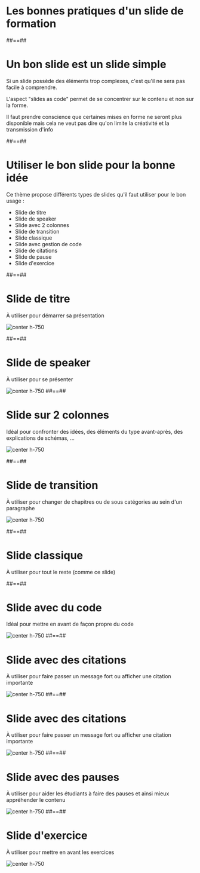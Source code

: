 <!-- .slide: class="transition bg-white" -->

# Les bonnes pratiques d'un slide de formation

##==##

# Un bon slide est un slide simple

Si un slide possède des éléments trop complexes, c'est qu'il ne sera pas facile à comprendre.

L'aspect "slides as code" permet de se concentrer sur le contenu et non sur la forme.

Il faut prendre conscience que certaines mises en forme ne seront plus disponible mais cela ne veut pas dire qu'on limite la créativité et la transmission d'info

##==##

# Utiliser le bon slide pour la bonne idée

Ce thème propose différents types de slides qu'il faut utiliser pour le bon usage :

- Slide de titre
- Slide de speaker
- Slide avec 2 colonnes
- Slide de transition
- Slide classique
- Slide avec gestion de code
- Slide de citations
- Slide de pause
- Slide d'exercice
<!-- .element: class="list-fragment" -->

##==##

# Slide de titre

À utiliser pour démarrer sa présentation

![center h-750](./assets/images/first-slide.png)

##==##

# Slide de speaker

À utiliser pour se présenter

![center h-750](./assets/images/speaker-slide.png)
##==##

# Slide sur 2 colonnes

Idéal pour confronter des idées, des éléments du type avant-après, des explications de schémas, ...

![center h-750](./assets/images/two-col-bg-right.png)

##==##

# Slide de transition

À utiliser pour changer de chapitres ou de sous catégories au sein d'un paragraphe

![center h-750](./assets/images/transition-green.png)

##==##

# Slide classique

À utiliser pour tout le reste (comme ce slide)

##==##

# Slide avec du code

Idéal pour mettre en avant de façon propre du code

![center h-750](./assets/images/slide-with-code-highlight.png)
##==##

# Slide avec des citations

À utiliser pour faire passer un message fort ou afficher une citation importante

![center h-750](./assets/images/quote-slide.png)
##==##

# Slide avec des citations

À utiliser pour faire passer un message fort ou afficher une citation importante

![center h-750](./assets/images/quote-slide.png)
##==##

# Slide avec des pauses

À utiliser pour aider les étudiants à faire des pauses et ainsi mieux appréhender le contenu

![center h-750](./assets/images/blur-slide.png)
##==##

# Slide d'exercice

À utiliser pour mettre en avant les exercices

![center h-750](./assets/images/exercice-slide.png)
